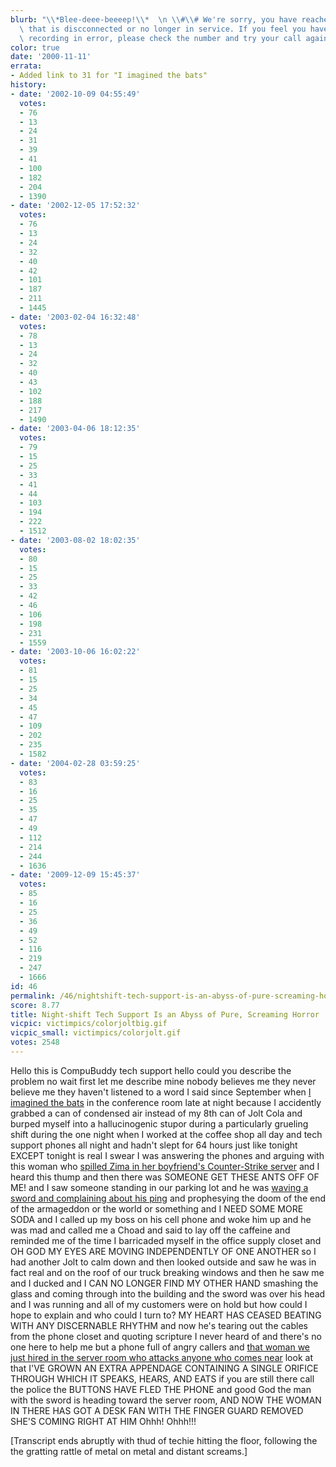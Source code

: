 ```yaml
---
blurb: "\\*Blee-deee-beeeep!\\*  \n \\#\\# We're sorry, you have reached a number\
  \ that is discconnected or no longer in service. If you feel you have reached this\
  \ recording in error, please check the number and try your call again. \\#\\#\n"
color: true
date: '2000-11-11'
errata:
- Added link to 31 for "I imagined the bats"
history:
- date: '2002-10-09 04:55:49'
  votes:
  - 76
  - 13
  - 24
  - 31
  - 39
  - 41
  - 100
  - 182
  - 204
  - 1390
- date: '2002-12-05 17:52:32'
  votes:
  - 76
  - 13
  - 24
  - 32
  - 40
  - 42
  - 101
  - 187
  - 211
  - 1445
- date: '2003-02-04 16:32:48'
  votes:
  - 78
  - 13
  - 24
  - 32
  - 40
  - 43
  - 102
  - 188
  - 217
  - 1490
- date: '2003-04-06 18:12:35'
  votes:
  - 79
  - 15
  - 25
  - 33
  - 41
  - 44
  - 103
  - 194
  - 222
  - 1512
- date: '2003-08-02 18:02:35'
  votes:
  - 80
  - 15
  - 25
  - 33
  - 42
  - 46
  - 106
  - 198
  - 231
  - 1559
- date: '2003-10-06 16:02:22'
  votes:
  - 81
  - 15
  - 25
  - 34
  - 45
  - 47
  - 109
  - 202
  - 235
  - 1582
- date: '2004-02-28 03:59:25'
  votes:
  - 83
  - 16
  - 25
  - 35
  - 47
  - 49
  - 112
  - 214
  - 244
  - 1636
- date: '2009-12-09 15:45:37'
  votes:
  - 85
  - 16
  - 25
  - 36
  - 49
  - 52
  - 116
  - 219
  - 247
  - 1666
id: 46
permalink: /46/nightshift-tech-support-is-an-abyss-of-pure-screaming-horror/
score: 8.77
title: Night-shift Tech Support Is an Abyss of Pure, Screaming Horror
vicpic: victimpics/colorjoltbig.gif
vicpic_small: victimpics/colorjolt.gif
votes: 2548
---
```


Hello this is CompuBuddy tech support hello could you describe the
problem no wait first let me describe mine nobody believes me they never
believe me they haven't listened to a word I said since September when
[I imagined the bats](%ARTICLE[31]%) in the conference room late at
night because I accidently grabbed a can of condensed air instead of my
8th can of Jolt Cola and burped myself into a hallucinogenic stupor
during a particularly grueling shift during the one night when I worked
at the coffee shop all day and tech support phones all night and hadn't
slept for 64 hours just like tonight EXCEPT tonight is real I swear I
was answering the phones and arguing with this woman who [spilled Zima
in her boyfriend's Counter-Strike server](%ARTICLE[16]%) and I heard
this thump and then there was SOMEONE GET THESE ANTS OFF OF ME! and I
saw someone standing in our parking lot and he was [waving a sword and
complaining about his ping](%ARTICLE[39]%) and prophesying the doom
of the end of the armageddon or the world or something and I NEED SOME
MORE SODA and I called up my boss on his cell phone and woke him up and
he was mad and called me a Choad and said to lay off the caffeine and
reminded me of the time I barricaded myself in the office supply closet
and OH GOD MY EYES ARE MOVING INDEPENDENTLY OF ONE ANOTHER so I had
another Jolt to calm down and then looked outside and saw he was in fact
real and on the roof of our truck breaking windows and then he saw me
and I ducked and I CAN NO LONGER FIND MY OTHER HAND smashing the glass
and coming through into the building and the sword was over his head and
I was running and all of my customers were on hold but how could I hope
to explain and who could I turn to? MY HEART HAS CEASED BEATING WITH ANY
DISCERNABLE RHYTHM and now he's tearing out the cables from the phone
closet and quoting scripture I never heard of and there's no one here to
help me but a phone full of angry callers and [that woman we just hired
in the server room who attacks anyone who comes near](%ARTICLE[41]%)
look at that I'VE GROWN AN EXTRA APPENDAGE CONTAINING A SINGLE ORIFICE
THROUGH WHICH IT SPEAKS, HEARS, AND EATS if you are still there call the
police the BUTTONS HAVE FLED THE PHONE and good God the man with the
sword is heading toward the server room, AND NOW THE WOMAN IN THERE HAS
GOT A DESK FAN WITH THE FINGER GUARD REMOVED SHE'S COMING RIGHT AT HIM
Ohhh! Ohhh!!!

\[Transcript ends abruptly with thud of techie hitting the floor,
following the the gratting rattle of metal on metal and distant
screams.\]

